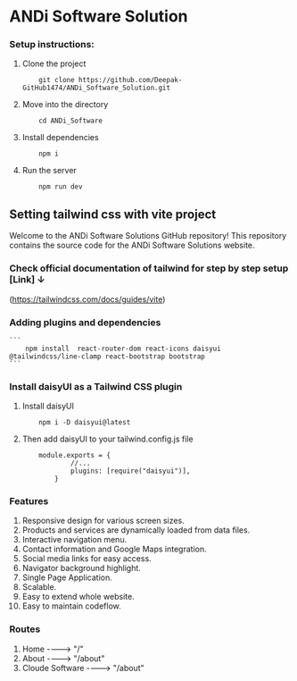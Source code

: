 # ANDi Software Solution

### Setup instructions:

1. Clone the project
    ```
        git clone https://github.com/Deepak-GitHub1474/ANDi_Software_Solution.git
    ```
2. Move into the directory
    ```
        cd ANDi_Software
    ```
3. Install dependencies
    ```
        npm i
    ```

4. Run the server
    ```
        npm run dev
    ```

## Setting tailwind css with vite project

Welcome to the ANDi Software Solutions GitHub repository! This repository contains the source code for the 
ANDi Software Solutions website.

### Check official documentation of tailwind for step by step setup [Link] ↓
(https://tailwindcss.com/docs/guides/vite)

### Adding plugins and dependencies
    ```
        npm install  react-router-dom react-icons daisyui  @tailwindcss/line-clamp react-bootstrap bootstrap
    ```

### Install daisyUI as a Tailwind CSS plugin

1. Install daisyUI
    ```
        npm i -D daisyui@latest
    ```
 2. Then add daisyUI to your tailwind.config.js file
    ```
        module.exports = {
                //...
                plugins: [require("daisyui")],
            }
    ```

### Features
1. Responsive design for various screen sizes.
2. Products and services are dynamically loaded from data files.
3. Interactive navigation menu.
4. Contact information and Google Maps integration.
5. Social media links for easy access.
6. Navigator background highlight.
7. Single Page Application.
8. Scalable.
9. Easy to extend whole website.
10. Easy to maintain codeflow.

### Routes
1. Home                 ----> "/"
2. About                ----> "/about"
3. Cloude Software      ----> "/about"




